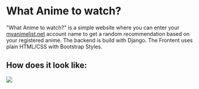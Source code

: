 # What Anime to watch?
"What Anime to watch?" is a simple website where you can enter your <a href="https://myanimelist.net">myanimelist.net</a> account name to get a random recommendation based on your registered anime. The backend is build with Django. The Frontent uses plain HTML/CSS with Bootstrap Styles.

## How does it look like:
<img src="https://i.imgur.com/VSTKANJ.png">